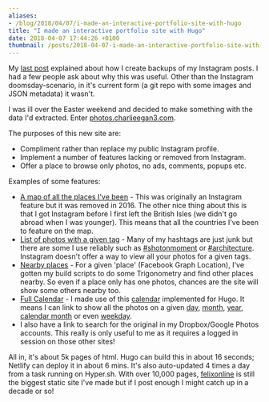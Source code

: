 ```yaml
---
aliases:
- /blog/2018/04/07/i-made-an-interactive-portfolio-site-with-hugo
title: "I made an interactive portfolio site with Hugo"
date: 2018-04-07 17:44:26 +0100
thumbnail: /posts/2018-04-07-i-made-an-interactive-portfolio-site-with-hugo/photo_grid.png
---
```


My [last post](/posts/2018-03-04-backing-up-instagram)
explained about how I create backups of my Instagram posts. I had a few people
ask about why this was useful. Other than the Instagram doomsday-scenario, in
it's current form (a git repo with some images and JSON metadata) it wasn't.

I was ill over the Easter weekend and decided to make something with the data
I'd extracted. Enter [photos.charlieegan3.com](https://photos.charlieegan3.com).

The purposes of this new site are:

- Compliment rather than replace my public Instagram profile.
- Implement a number of features lacking or removed from Instagram.
- Offer a place to browse only photos, no ads, comments, popups etc.

Examples of some features:

- [A map of all the places I've been](https://photos.charlieegan3.com/locations/) -
  This was originally an Instagram feature but it was removed in 2016. The other
  nice thing about this is that I got Instagram before I first left the British
  Isles (we didn't go abroad when I was younger). This means that all the
  countries I've been to feature on the map.
- [List of photos with a given tag](https://photos.charlieegan3.com/tags/shotonmoment/) -
  Many of my hashtags are just junk but there are some I use reliably such as
  [#shotonmoment](https://photos.charlieegan3.com/tags/shotonmoment/) or
  [#architecture](https://photos.charlieegan3.com/tags/architecture/). Instagram
  doesn't offer a way to view all your photos for a given tags.
- [Nearby places](https://photos.charlieegan3.com/locations/hereford-cathedral-344225019/) -
  For a given 'place' (Facebook Graph Location), I've gotten my build scripts
  to do some Trigonometry and find other places nearby. So even if a place only
  has one photos, chances are the site will show some others nearby too.
- [Full Calendar](https://photos.charlieegan3.com/calendar/) -
  I made use of this [calendar](https://gohugohq.com/calendar/) implemented for
  Hugo. It means I can link to show all the photos on a given
  [day](https://photos.charlieegan3.com/archive/2018-02-20/),
  [month](https://photos.charlieegan3.com/archive/2018-02-20/),
  [year](https://photos.charlieegan3.com/archive/2018/),
  [calendar month](https://photos.charlieegan3.com/archive/02/) or even
  [weekday](https://photos.charlieegan3.com/archive/tuesday/).
- I also have a link to search for the original in my Dropbox/Google Photos
  accounts. This really is only useful to me as it requires a logged in session
  on those other sites!

All in, it's about 5k pages of html. Hugo can build this in about 16 seconds;
Netlify can deploy it in about 6 mins. It's also auto-updated 4 times a day
from a task running on Hyper.sh. With over 10,000 pages, [felixonline](http://felixonline.co.uk/)
is still the biggest static site I've made but if I post enough I might catch
up in a decade or so!
